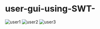 # user-gui-using-SWT-
![user1](https://user-images.githubusercontent.com/22420836/32081087-a0ad3a7a-bab3-11e7-97a9-52c213beb7eb.png)
![user2](https://user-images.githubusercontent.com/22420836/32081092-a3a1df74-bab3-11e7-9426-786bcd7fa5f7.png)
![user3](https://user-images.githubusercontent.com/22420836/32081093-a56f7924-bab3-11e7-99eb-ae992efe140a.png)
